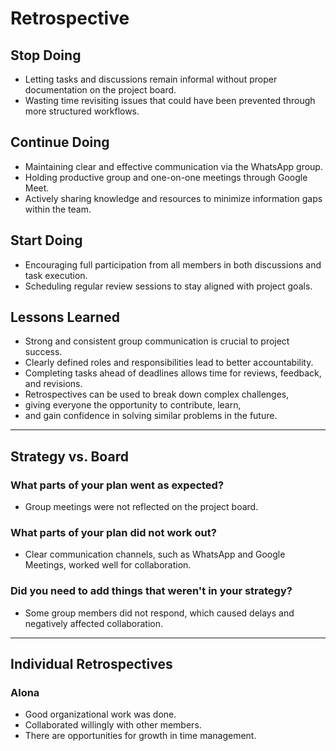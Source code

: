 # Retrospective

## Stop Doing

- Letting tasks and discussions remain informal without proper
  documentation on the project board.  
- Wasting time revisiting issues that could have been
  prevented through more structured workflows.

## Continue Doing

- Maintaining clear and effective communication via the WhatsApp group.  
- Holding productive group and one-on-one meetings through Google Meet.  
- Actively sharing knowledge and resources to minimize
  information gaps within the team.

## Start Doing

- Encouraging full participation from all members in both discussions and task execution.  
- Scheduling regular review sessions to stay aligned with project goals.

## Lessons Learned

- Strong and consistent group communication is crucial to project success.  
- Clearly defined roles and responsibilities lead to better accountability.  
- Completing tasks ahead of deadlines allows time for reviews,
  feedback, and revisions.  
- Retrospectives can be used to break down complex challenges,
- giving everyone the opportunity to contribute, learn,
- and gain confidence in solving similar problems in the future.

---

## Strategy vs. Board

### What parts of your plan went as expected?

- Group meetings were not reflected on the project board.
  
### What parts of your plan did not work out?

- Clear communication channels, such as WhatsApp and Google
  Meetings, worked well for collaboration.

### Did you need to add things that weren't in your strategy?

- Some group members did not respond, which caused delays
  and negatively affected collaboration.

---

## Individual Retrospectives

### Alona

- Good organizational work was done.
- Collaborated willingly with other members.
- There are opportunities for growth in time management.
